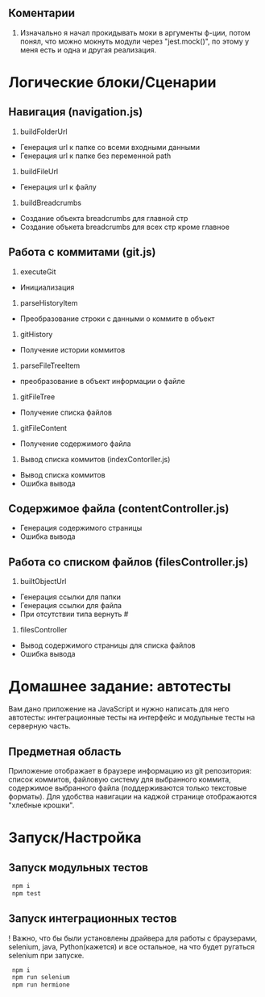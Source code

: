 ## Коментарии

1. Изначально я начал прокидывать моки в аргументы ф-ции, потом понял, что можно мокнуть модули через "jest.mock()", по этому у меня есть и одна и другая реализация.

# Логические блоки/Сценарии

## Навигация (navigation.js)
1. buildFolderUrl 
- Генерация url к папке cо всеми входными данными
- Генерация url к папке без переменной path
1. buildFileUrl  
- Генерация url к файлу
1. buildBreadcrumbs
 - Создание объекта breadcrumbs для главной стр
 - Создание объкета breadcrumbs для всех стр кроме главное

 ## Работа с коммитами (git.js)
 1. executeGit 
 - Инициализация 
 1. parseHistoryItem
 - Преобразование строки с данными о коммите в объект
 1. gitHistory
 - Получение истории коммитов
 1. parseFileTreeItem 
 - преобразование в объект информации о файле
 1. gitFileTree
 - Получение списка файлов
 1. gitFileContent
 - Получение содержимого файла
 1. Вывод списка коммитов (indexContorller.js)
 - Вывод списка коммитов
 - Ошибка вывода
 
 ## Содержимое файла (contentController.js)
 - Генерация содержимого страницы
 - Ошибка вывода

 ## Работа со списком файлов (filesController.js)
 1. builtObjectUrl
 - Генерация ссылки для папки
 - Генерация ссылки для файла
 - При отсутствии типа вернуть #
 1. filesController
 - Вывод содержимого страницы для списка файлов
 - Ошибка вывода
 

# Домашнее задание: автотесты

Вам дано приложение на JavaScript и нужно написать для него автотесты: интеграционные тесты на интерфейс и модульные тесты на серверную часть.

## Предметная область

Приложение отображает в браузере информацию из git репозитория: список коммитов, файловую систему для выбранного коммита, содержимое выбранного файла (поддерживаются только текстовые форматы). Для удобства навигации на каджой странице отображаются "хлебные крошки".



# Запуск/Настройка

## Запуск модульных тестов

```sh
 npm i
 npm test
```

## Запуск интеграционных тестов

! Важно, что бы были установлены драйвера для работы с браузерами, selenium, java, Python(кажется) и все остальное, на что будет ругаться selenium при запуске.

```sh
 npm i
 npm run selenium
 npm run hermione
```